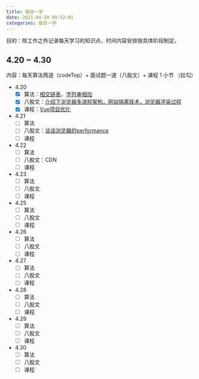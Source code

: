 ```yaml
---
title: 每日一学
date: 2021-04-20 09:52:01
categories: 每日一学
---
```


目的：除工作之外记录每天学习的知识点，时间内容安排按具体阶段制定。

## 4.20 ~ 4.30

内容：每天算法两道（codeTop）+ 面试题一道（八股文）+ 课程 1 小节 （拉勾）

* 4.20
  - [x] 算法：[相交链表](https://leetcode-cn.com/problems/intersection-of-two-linked-lists/)，[字符串相加](https://leetcode-cn.com/problems/add-strings/)
  - [x] 八股文：[介绍下浏览器多进程架构，网站隔离技术，浏览器渲染过程](https://zhuanlan.zhihu.com/p/102149546)
  - [x] 课程：[Vue项目优化](https://jinjingxuan.github.io/2018/08/03/%E9%9D%A2%E8%AF%95-%E9%9D%A2%E8%AF%95%E9%A2%98%EF%BC%88%E5%8D%81%EF%BC%89/)

* 4.21
  - [ ] 算法
  - [ ] 八股文：[谈谈浏览器的performance](https://www.secn.net/article/1041674.html)
  - [ ] 课程
* 4.22
  - [ ] 算法
  - [ ] 八股文：CDN
  - [ ] 课程

* 4.23
  - [ ] 算法
  - [ ] 八股文
  - [ ] 课程
* 4.25
  - [ ] 算法
  - [ ] 八股文
  - [ ] 课程
* 4.26
  - [ ] 算法
  - [ ] 八股文
  - [ ] 课程
* 4.27
  - [ ] 算法
  - [ ] 八股文
  - [ ] 课程
* 4.28
  - [ ] 算法
  - [ ] 八股文
  - [ ] 课程
* 4.29
  - [ ] 算法
  - [ ] 八股文
  - [ ] 课程
* 4.30
  - [ ] 算法
  - [ ] 八股文
  - [ ] 课程